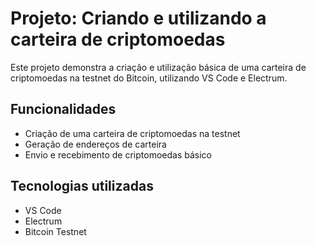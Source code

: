 # Projeto: Criando e utilizando a carteira de criptomoedas

Este projeto demonstra a criação e utilização básica de uma carteira de criptomoedas na testnet do Bitcoin, utilizando VS Code e Electrum.

## Funcionalidades

- Criação de uma carteira de criptomoedas na testnet
- Geração de endereços de carteira
- Envio e recebimento de criptomoedas básico

## Tecnologias utilizadas

- VS Code
- Electrum
- Bitcoin Testnet
